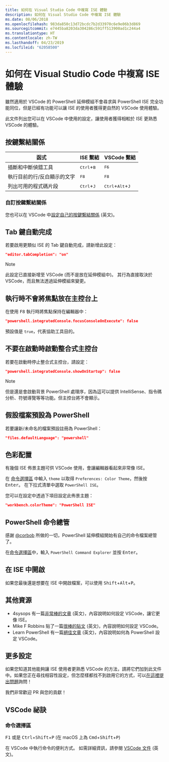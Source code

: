```yaml
---
title: 如何在 Visual Studio Code 中複寫 ISE 體驗
description: 如何在 Visual Studio Code 中複寫 ISE 體驗
ms.date: 08/06/2018
ms.openlocfilehash: 983da850c13d72bcdc7b2d33970c6e9e06b3d869
ms.sourcegitcommit: e7445ba8203da304286c591ff513900ad1c244a4
ms.translationtype: HT
ms.contentlocale: zh-TW
ms.lasthandoff: 04/23/2019
ms.locfileid: "62058500"
---
```

# <a name="how-to-replicate-the-ise-experience-in-visual-studio-code"></a>如何在 Visual Studio Code 中複寫 ISE 體驗

雖然適用於 VSCode 的 PowerShell 延伸模組不會尋求與 PowerShell ISE 完全功能同位，但是已經有功能可以讓 ISE 的使用者獲得更自然的 VSCode 使用體驗。

此文件列出您可以在 VSCode 中使用的設定，讓使用者獲得相較於 ISE 更熟悉 VSCode 的體驗。

## <a name="key-bindings"></a>按鍵繫結關係

| 函式                              | ISE 繫結                  | VSCode 繫結                              |
| ----------------                      | -----------                  | --------------                              |
| 插斷和中斷偵錯工具          | <kbd>Ctrl</kbd>+<kbd>B</kbd> | <kbd>F6</kbd>                               |
| 執行目前的行/反白顯示的文字 | <kbd>F8</kbd>                | <kbd>F8</kbd>                               |
| 列出可用的程式碼片段               | <kbd>Ctrl</kbd>+<kbd>J</kbd> | <kbd>Ctrl</kbd>+<kbd>Alt</kbd>+<kbd>J</kbd> |

### <a name="custom-key-bindings"></a>自訂按鍵繫結關係

您也可以在 VSCode 中[設定自己的按鍵繫結關係](https://code.visualstudio.com/docs/getstarted/keybindings#_custom-keybindings-for-refactorings) \(英文\)。

## <a name="tab-completion"></a>Tab 鍵自動完成

若要啟用更類似 ISE 的 Tab 鍵自動完成，請新增此設定：

```json
"editor.tabCompletion": "on"
```

> [!NOTE]
> 此設定已直接新增至 VSCode (而不是放在延伸模組中)。 其行為直接取決於 VSCode，而且無法透過延伸模組來變更。

## <a name="no-focus-on-console-when-executing"></a>執行時不會將焦點放在主控台上

在使用 <kbd>F8</kbd> 執行時將焦點保持在編輯器中：

```json
"powershell.integratedConsole.focusConsoleOnExecute": false
```

預設值是 `true`，代表協助工具目的。

## <a name="dont-start-integrated-console-on-startup"></a>不要在啟動時啟動整合式主控台

若要在啟動時停止整合式主控台，請設定：

```json
"powershell.integratedConsole.showOnStartup": false
```

> [!NOTE]
> 但是還是會啟動背景 PowerShell 處理序，因為這可以提供 IntelliSense、指令碼分析、符號導覽等等功能。但主控台將不會顯示。

## <a name="assume-files-are-powershell-by-default"></a>假設檔案預設為 PowerShell

若要讓新/未命名的檔案預設註冊為 PowerShell：

```json
"files.defaultLanguage": "powershell"
```

## <a name="color-scheme"></a>色彩配置

有幾個 ISE 佈景主題可供 VSCode 使用，會讓編輯器看起來非常像 ISE。

在 [命令選擇區] 中輸入 `theme` 以取得 `Preferences: Color Theme`，然後按 <kbd>Enter</kbd>。
在下拉式清單中選取 `PowerShell ISE`。

您可以在設定中透過下項目設定此佈景主題：

```json
"workbench.colorTheme": "PowerShell ISE"
```

## <a name="powershell-command-explorer"></a>PowerShell 命令總管

感謝 [@corbob](https://github.com/corbob) 所做的一切，PowerShell 延伸模組開始有自己的命令檔案總管了。

在[命令選擇區]中，輸入 `PowerShell Command Explorer` 並按 <kbd>Enter</kbd>。

## <a name="open-in-the-ise"></a>在 ISE 中開啟

如果您最後還是想要在 ISE 中開啟檔案，可以使用 <kbd>Shift</kbd>+<kbd>Alt</kbd>+<kbd>P</kbd>。

## <a name="other-resources"></a>其他資源

- 4sysops 有一篇[非常棒的文章](https://4sysops.com/archives/make-visual-studio-code-look-and-behave-like-powershell-ise/) \(英文\)，內容說明如何設定 VSCode，讓它更像 ISE。
- Mike F Robbins 貼了一篇[很棒的貼文](https://mikefrobbins.com/2017/08/24/how-to-install-visual-studio-code-and-configure-it-as-a-replacement-for-the-powershell-ise/) \(英文\)，內容說明如何設定 VSCode。
- Learn PowerShell 有一篇[絕佳文章](https://www.learnpwsh.com/setup-vs-code-for-powershell/) \(英文\)，內容說明如何為 PowerShell 設定 VSCode。

## <a name="more-settings"></a>更多設定

如果您知道其他能夠讓 ISE 使用者更熟悉 VSCode 的方法，請將它們加到此文件中。如果您正在尋找相容性設定，但怎麼樣都找不到啟用它的方式，可以[在這裡提出問題](https://github.com/PowerShell/vscode-powershell/issues/new/choose)詢問！

我們非常歡迎 PR 與您的貢獻！

## <a name="vscode-tips"></a>VSCode 祕訣

### <a name="command-palette"></a>命令選擇區

<kbd>F1</kbd> 或是 <kbd>Ctrl</kbd>+<kbd>Shift</kbd>+<kbd>P</kbd> (在 macOS 上為 <kbd>Cmd</kbd>+<kbd>Shift</kbd>+<kbd>P</kbd>)

在 VSCode 中執行命令的便利方式。
如需詳細資訊，請參閱 [VSCode 文件](https://code.visualstudio.com/docs/getstarted/userinterface#_command-palette) (英文)。

[命令選擇區]: #command-palette
